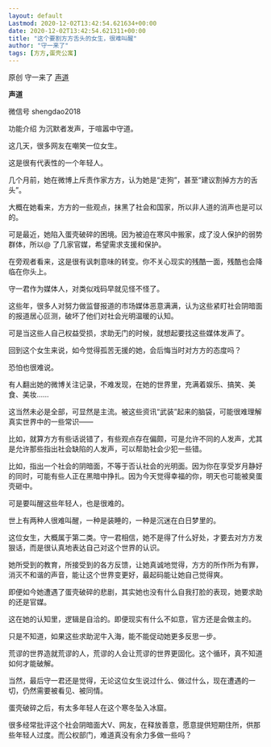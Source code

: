 ```yaml
---
layout: default
Lastmod: 2020-12-02T13:42:54.621634+00:00
date: 2020-12-02T13:42:54.621311+00:00
title: "这个要割方方舌头的女生，很难叫醒"
author: "守一来了"
tags: [方方,蛋壳公寓]
---
```


原创 守一来了 [声道](javascript:void(0);)

**声道** 

微信号 shengdao2018

功能介绍 为沉默者发声，于喧嚣中守道。

这几天，很多网友在嘲笑一位女生。

这是很有代表性的一个年轻人。

几个月前，她在微博上斥责作家方方，认为她是“走狗”，甚至“建议割掉方方的舌头”。

  

大概在她看来，方方的一些观点，抹黑了社会和国家，所以非人道的消声也是可以的。

可是最近，她陷入蛋壳破碎的困境。因为被迫在寒风中搬家，成了没人保护的弱势群体，所以@ 了几家官媒，希望需求支援和保护。

在旁观者看来，这是很有讽刺意味的转变。你不关心现实的残酷一面，残酷也会降临在你头上。

  

  

守一君作为媒体人，对类似戏码早就见怪不怪了。

这些年，很多人对努力做监督报道的市场媒体恶意满满，认为这些紧盯社会阴暗面的报道居心叵测，破坏了他们对社会光明温暖的认知。

可是当这些人自己权益受损，求助无门的时候，就想起要找这些媒体发声了。

回到这个女生来说，如今觉得孤苦无援的她，会后悔当时对方方的态度吗？

恐怕也很难说。

  

  

有人翻出她的微博关注记录，不难发现，在她的世界里，充满着娱乐、搞笑、美食、美妆……

这当然未必是全部，可显然是主流。被这些资讯“武装”起来的脑袋，可能很难理解真实世界中的一些常识——

比如，就算方方有些话说错了，有些观点存在偏颇，可是允许不同的人发声，尤其是允许那些指出社会缺陷的人发声，可以帮助社会少犯一些错。

比如，指出一个社会的阴暗面，不等于否认社会的光明面。因为你在享受岁月静好的同时，可能有些人正在黑暗中挣扎。因为今天觉得幸福的你，明天也可能被臭蛋壳砸中。

可是要叫醒这些年轻人，也是很难的。

世上有两种人很难叫醒，一种是装睡的，一种是沉迷在白日梦里的。

这位女生，大概属于第二类。守一君相信，她不是得了什么好处，才要去对方方发狠话，而是很认真地表达自己对这个世界的认识。

她所受到的教育，所接受到的各方反馈，让她真诚地觉得，方方的所作所为有罪，消灭不和谐的声音，能让这个世界变更好，最起码能让她自己觉得爽。

即便如今她遭遇了蛋壳破碎的悲剧，其实她也没有什么自我打脸的表现，她要求助的还是官媒。

这在她的认知里，逻辑是自洽的。即便现实有什么不如意，官方还是会做主的。

只是不知道，如果这些求助泥牛入海，能不能促动她更多反思一步。

荒谬的世界造就荒谬的人，荒谬的人会让荒谬的世界更固化。这个循环，真不知道如何才能破解。

当然，最后守一君还是觉得，无论这位女生说过什么、做过什么，现在遭遇的一切，仍然需要被看见、被同情。

蛋壳破碎之后，有太多年轻人在这个寒冬坠入冰窟。

很多经常批评这个社会阴暗面大V、网友，在释放善意，愿意提供短期住所，供那些年轻人过度。而公权部门，难道真没有余力多做一些吗？
